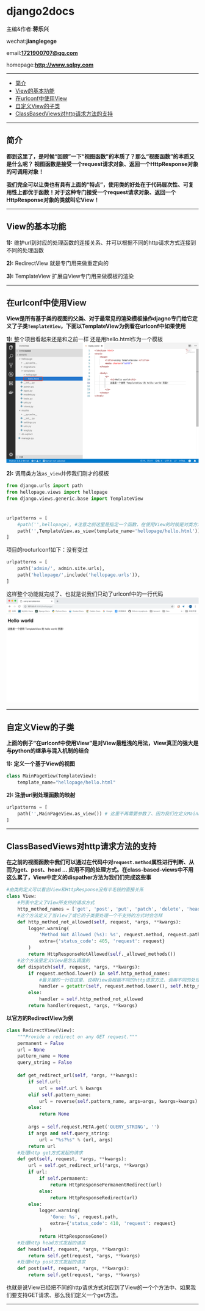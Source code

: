 # django2docs

主编&作者:**蒋乐兴**

wechat:**jianglegege**

email:**1721900707@qq.com**

homepage:**http://www.sqlpy.com**

---

- [简介](#简介)
- [View的基本功能](#View的基本功能)
- [在urlconf中使用View](#在urlconf中使用View)
- [自定义View的子类](#自定义View的子类)
- [ClassBasedViews对http请求方法的支持](#ClassBasedViews对http请求方法的支持)

---

## 简介
   **都到这里了，是时候“回顾”一下“视图函数”的本质了？那么“视图函数”的本质又是什么呢？ 视图函数是接受一个request请求对象、返回一个HttpResponse对象的可调用对象！**

   **我们完全可以让类也有具有上面的“特点”，使用类的好处在于代码层次性、可复用性上都优于函数！对于这种专门接受一个request请求对象、返回一个HttpResponse对象的类就叫它View！**

   ---

## View的基本功能
   **1):** 维护url到对应的处理函数的连接关系、并可以根据不同的http请求方式连接到不同的处理函数

   **2):** RedirectView 就是专门用来做重定向的

   **3):** TemplateView 扩展自View专门用来做模板的渲染

   ---

## 在urlconf中使用View
   **View是所有基于类的视图的父类、对于最常见的渲染模板操作djagno专门给它定义了子类`TemplateView`，下面以TemplateView为例看在urlconf中如果使用**

   **1):** 整个项目看起来还是和之前一样 还是用hello.html作为一个模板
   <img src="./imgs/templateview-01.png">

   **2):** 调用类方法`as_view`并传我们刚才的模板
   ```python
   from django.urls import path
   from hellopage.views import hellopage
   from django.views.generic.base import TemplateView
   
   
   urlpatterns = [
       #path('',hellopage), #注意之前这里是指定一个函数，在使用View的时候是对类方法`as_view的一次调用`
       path('',TemplateView.as_view(template_name='hellopage/hello.html'))
   ]
   ```
   项目的rooturlconf如下：没有变过
   ```python
   urlpatterns = [
       path('admin/', admin.site.urls),
       path('hellopage/',include('hellopage.urls')),
   ]
   ```

   这样整个功能就完成了、也就是说我们只动了urlconf中的一行代码
   <img src="./imgs/templateview-02.png">

   ---

## 自定义View的子类
   **上面的例子“在urlconf中使用View”是对View最粗浅的用法，View真正的强大是与python的继承与混入机制的结合**

   **1): 定义一个基于View的视图**
   ```python
   class MainPageView(TemplateView):
       template_name="hellopage/hello.html"
   ```
   **2): 注册url到处理函数的映射**
   ```python
   urlpatterns = [
       path('',MainPageView.as_view()) # 这里不再需要参数了、因为我们在定义MainPageView的时候已经写入了
   ]
   ```

   ---

## ClassBasedViews对http请求方法的支持
   **在之前的视图函数中我们可以通过在代码中对`request.method`属性进行判断、从而为get、post、head ... 应用不同的处理方式。在class-based-views中不用这么累了，View中定义的dispather方法为我们们完成这些事**
   ```python
   #由类的定义可以看出View和HttpResponse没有半毛钱的直接关系
   class View:
       #列表中定义了View所支持的请求方式
       http_method_names = ['get', 'post', 'put', 'patch', 'delete', 'head', 'options', 'trace']
       #这个方法定义了当View了或它的子类要处理一个不支持的方式时会怎样
       def http_method_not_allowed(self, request, *args, **kwargs):
           logger.warning(
               'Method Not Allowed (%s): %s', request.method, request.path,
               extra={'status_code': 405, 'request': request}
           )
           return HttpResponseNotAllowed(self._allowed_methods())
       #这个方法里定义View是怎么调度的
       def dispatch(self, request, *args, **kwargs):
           if request.method.lower() in self.http_method_names:
               #最关键的一行在这里、说明View会根据不同的http请求方法、调用不同的处理函数(方法)
               handler = getattr(self, request.method.lower(), self.http_method_not_allowed)
           else:
               handler = self.http_method_not_allowed
           return handler(request, *args, **kwargs)
   ```
   **以官方的RedirectView为例**
   ```python
   class RedirectView(View):
       """Provide a redirect on any GET request."""
       permanent = False
       url = None
       pattern_name = None
       query_string = False
   
       def get_redirect_url(self, *args, **kwargs):
           if self.url:
               url = self.url % kwargs
           elif self.pattern_name:
               url = reverse(self.pattern_name, args=args, kwargs=kwargs)
           else:
               return None
   
           args = self.request.META.get('QUERY_STRING', '')
           if args and self.query_string:
               url = "%s?%s" % (url, args)
           return url
       #处理http get方式发起的请求
       def get(self, request, *args, **kwargs):
           url = self.get_redirect_url(*args, **kwargs)
           if url:
               if self.permanent:
                   return HttpResponsePermanentRedirect(url)
               else:
                   return HttpResponseRedirect(url)
           else:
               logger.warning(
                   'Gone: %s', request.path,
                   extra={'status_code': 410, 'request': request}
               )
               return HttpResponseGone()
       #处理http head方式发起的请求
       def head(self, request, *args, **kwargs):
           return self.get(request, *args, **kwargs)
       #处理http post方式发起的请求
       def post(self, request, *args, **kwargs):
           return self.get(request, *args, **kwargs)
   ```
   也就是说View已经把不同的http请求方式对应到了View的一个个方法中、如果我们要支持GET请求、那么我们定义一个get方法。

   ---

